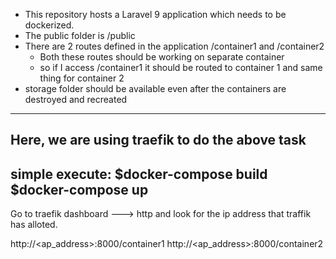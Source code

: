 - This repository hosts a Laravel 9 application which needs to be dockerized.
- The public folder is /public
- There are 2 routes defined in the application /container1 and /container2
  - Both these routes should be working on separate container
  - so if I access /container1 it should be routed to container 1 and same thing for container 2
- storage folder should be available even after the containers are destroyed and recreated
----------------------------
Here, we are using traefik to do the above task
----------------------------
simple execute:
$docker-compose build
$docker-compose up
-----------------------------
Go to traefik dashboard ---> http and look for the ip address that traffik has alloted.

http://<ap_address>:8000/container1
http://<ap_address>:8000/container2


